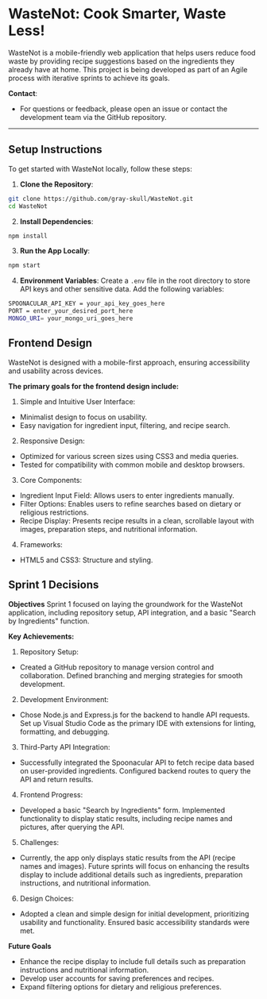 # WasteNot: Cook Smarter, Waste Less!

WasteNot is a mobile-friendly web application that helps users reduce food waste by providing recipe suggestions based on the ingredients they already have at home. This project is being developed as part of an Agile process with iterative sprints to achieve its goals.

**Contact**:
- For questions or feedback, please open an issue or contact the development team via the GitHub repository.

---

## Setup Instructions

To get started with WasteNot locally, follow these steps:

1. **Clone the Repository**:
```bash
git clone https://github.com/gray-skull/WasteNot.git
cd WasteNot
```
2. **Install Dependencies**:
```bash
npm install
```
3. **Run the App Locally**:
```bash
npm start
```
4. **Environment Variables**:
Create a ```.env``` file in the root directory to store API keys and other sensitive data. Add the following variables:
```bash
SPOONACULAR_API_KEY = your_api_key_goes_here
PORT = enter_your_desired_port_here
MONGO_URI= your_mongo_uri_goes_here
```

## Frontend Design

WasteNot is designed with a mobile-first approach, ensuring accessibility and usability across devices. 

**The primary goals for the frontend design include:**

1. Simple and Intuitive User Interface:
- Minimalist design to focus on usability.
- Easy navigation for ingredient input, filtering, and recipe search.

2. Responsive Design:
- Optimized for various screen sizes using CSS3 and media queries.
- Tested for compatibility with common mobile and desktop browsers.

3. Core Components:
- Ingredient Input Field: Allows users to enter ingredients manually.
- Filter Options: Enables users to refine searches based on dietary or religious restrictions.
- Recipe Display: Presents recipe results in a clean, scrollable layout with images, preparation steps, and nutritional information.

4. Frameworks:
- HTML5 and CSS3: Structure and styling.

## Sprint 1 Decisions

**Objectives**
Sprint 1 focused on laying the groundwork for the WasteNot application, including repository setup, API integration, and a basic "Search by Ingredients" function.

**Key Achievements:**
1. Repository Setup:

- Created a GitHub repository to manage version control and collaboration.
Defined branching and merging strategies for smooth development.

2. Development Environment:

- Chose Node.js and Express.js for the backend to handle API requests.
Set up Visual Studio Code as the primary IDE with extensions for linting, formatting, and debugging.

3. Third-Party API Integration:

- Successfully integrated the Spoonacular API to fetch recipe data based on user-provided ingredients.
Configured backend routes to query the API and return results.

4. Frontend Progress:

- Developed a basic "Search by Ingredients" form.
Implemented functionality to display static results, including recipe names and pictures, after querying the API.

5. Challenges:

- Currently, the app only displays static results from the API (recipe names and images). Future sprints will focus on enhancing the results display to include additional details such as ingredients, preparation instructions, and nutritional information.

6. Design Choices:

- Adopted a clean and simple design for initial development, prioritizing usability and functionality.
Ensured basic accessibility standards were met.

**Future Goals**
- Enhance the recipe display to include full details such as preparation instructions and nutritional information.
- Develop user accounts for saving preferences and recipes.
- Expand filtering options for dietary and religious preferences.
